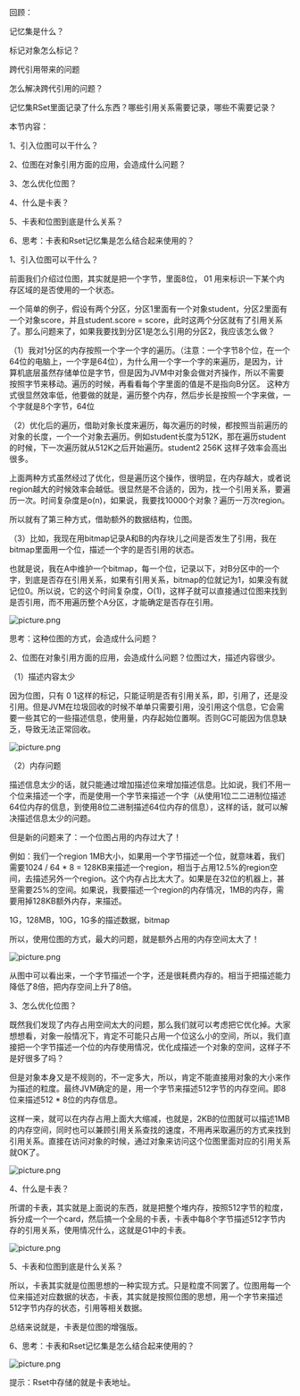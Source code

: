 回顾：

记忆集是什么？

标记对象怎么标记？

跨代引用带来的问题

怎么解决跨代引用的问题？

记忆集RSet里面记录了什么东西？哪些引用关系需要记录，哪些不需要记录？

 

本节内容：

1、引入位图可以干什么？

2、位图在对象引用方面的应用，会造成什么问题？

3、怎么优化位图？

4、什么是卡表？

5、卡表和位图到底是什么关系？

6、思考：卡表和Rset记忆集是怎么结合起来使用的？

 

1、引入位图可以干什么？

前面我们介绍过位图，其实就是把一个字节，里面8位， 01 用来标识一下某个内存区域的是否使用的一个状态。

 

一个简单的例子，假设有两个分区，分区1里面有一个对象student，分区2里面有一个对象score，并且student.score = score，此时这两个分区就有了引用关系了。那么问题来了，如果我要找到分区1是怎么引用的分区2，我应该怎么做？

（1）我对1分区的内存按照一个字一个字的遍历。（注意：一个字节8个位，在一个64位的电脑上，一个字是64位），为什么用一个字一个字的来遍历，是因为，计算机底层虽然存储单位是字节，但是因为JVM中对象会做对齐操作，所以不需要按照字节来移动。遍历的时候，再看看每个字里面的值是不是指向B分区。  这种方式很显然效率低，他要做的就是，遍历整个内存，然后步长是按照一个字来做，一个字就是8个字节，64位

（2）优化后的遍历，借助对象长度来遍历，每次遍历的时候，都按照当前遍历的对象的长度，一个一个对象去遍历。例如student长度为512K，那在遍历student的时候，下一次遍历就从512K之后开始遍历。student2 256K 这样子效率会高出很多。

上面两种方式虽然经过了优化，但是遍历这个操作，很明显，在内存越大，或者说region越大的时候效率会越低。很显然是不合适的，因为，找一个引用关系，要遍历一次。时间复杂度是o(n)，如果说，我要找10000个对象？遍历一万次region。

所以就有了第三种方式，借助额外的数据结构，位图。

（3）比如，我现在用bitmap记录A和B的内存块儿之间是否发生了引用，我在bitmap里面用一个位，描述一个字的是否引用的状态。

也就是说，我在A中维护一个bitmap，每一个位，记录以下，对B分区中的一个字，到底是否存在引用关系，如果有引用关系，bitmap的位就记为1，如果没有就记位0。所以说，它的这个时间复杂度，O(1)，这样子就可以直接通过位图来找到是否引用，而不用遍历整个A分区，才能确定是否存在引用。

![picture.png](http://wechatapppro-1252524126.cdn.xiaoeknow.com/image/ueditor/83036600_1640665752.png?imageView2/2/q/80%7CimageMogr2/ignore-error/1)

思考：这种位图的方式，会造成什么问题？

 

2、位图在对象引用方面的应用，会造成什么问题？位图过大，描述内容很少。

（1）描述内容太少

因为位图，只有 0 1这样的标记，只能证明是否有引用关系，即，引用了，还是没引用。但是JVM在垃圾回收的时候不单单只需要引用，没引用这个信息，它会需要一些其它的一些描述信息，使用量，内存起始位置啊。否则GC可能因为信息缺乏，导致无法正常回收。

![picture.png](http://wechatapppro-1252524126.cdn.xiaoeknow.com/image/ueditor/83348800_1640665752.png?imageView2/2/q/80%7CimageMogr2/ignore-error/1)

（2）内存问题

描述信息太少的话，就只能通过增加描述位来增加描述信息。比如说，我们不用一个位来描述一个字，而是使用一个字节来描述一个字（从使用1位二二进制位描述64位内存的信息，到使用8位二进制描述64位内存的信息），这样的话，就可以解决描述信息太少的问题。

但是新的问题来了：一个位图占用的内存过大了！

例如：我们一个region 1MB大小，如果用一个字节描述一个位，就意味着，我们需要1024 / 64 * 8 = 128KB来描述一个region，相当于占用12.5%的region空间，去描述另外一个region。这个内存占比太大了。如果是在32位的机器上，甚至需要25%的空间。如果说，我要描述一个region的内存情况，1MB的内存，需要用掉128KB额外内存，来描述。

1G，128MB，10G，1G多的描述数据，bitmap

所以，使用位图的方式，最大的问题，就是额外占用的内存空间太大了！

![picture.png](http://wechatapppro-1252524126.cdn.xiaoeknow.com/image/ueditor/83195300_1640665752.png?imageView2/2/q/80%7CimageMogr2/ignore-error/1)

从图中可以看出来，一个字节描述一个字，还是很耗费内存的。相当于把描述能力降低了8倍，把内存空间上升了8倍。

 

3、怎么优化位图？

既然我们发现了内存占用空间太大的问题，那么我们就可以考虑把它优化掉。大家想想看，对象一般情况下，肯定不可能只占用一个位这么小的空间，所以，我们直接把一个字节描述一个位的内存使用情况，优化成描述一个对象的空间，这样子不是好很多了吗？

但是对象本身又是不规则的，不一定多大，所以，肯定不能直接用对象的大小来作为描述的粒度。最终JVM确定的是，用一个字节来描述512字节的内存空间。即8位来描述512 * 8位的内存信息。

这样一来，就可以在内存占用上面大大缩减，也就是，2KB的位图就可以描述1MB的内存空间，同时也可以兼顾引用关系查找的速度，不用再采取遍历的方式来找到引用关系。直接在访问对象的时候，通过对象来访问这个位图里面对应的引用关系就OK了。

![picture.png](http://wechatapppro-1252524126.cdn.xiaoeknow.com/image/ueditor/84183500_1640665752.png?imageView2/2/q/80%7CimageMogr2/ignore-error/1)

4、什么是卡表？

所谓的卡表，其实就是上面说的东西，就是把整个堆内存，按照512字节的粒度，拆分成一个一个card，然后搞一个全局的卡表，卡表中每8个字节描述512字节内存的引用关系，使用情况什么，这就是G1中的卡表。

![picture.png](http://wechatapppro-1252524126.cdn.xiaoeknow.com/image/ueditor/87617500_1640665752.png?imageView2/2/q/80%7CimageMogr2/ignore-error/1)

5、卡表和位图到底是什么关系？

所以，卡表其实就是位图思想的一种实现方式。只是粒度不同罢了。位图用每一个位来描述对应数据的状态，卡表，其实就是按照位图的思想，用一个字节来描述512字节内存的状态，引用等相关数据。

总结来说就是，卡表是位图的增强版。

 

6、思考：卡表和Rset记忆集是怎么结合起来使用的？

![picture.png](http://wechatapppro-1252524126.cdn.xiaoeknow.com/image/ueditor/88258100_1640665752.png?imageView2/2/q/80%7CimageMogr2/ignore-error/1)

提示：Rset中存储的就是卡表地址。